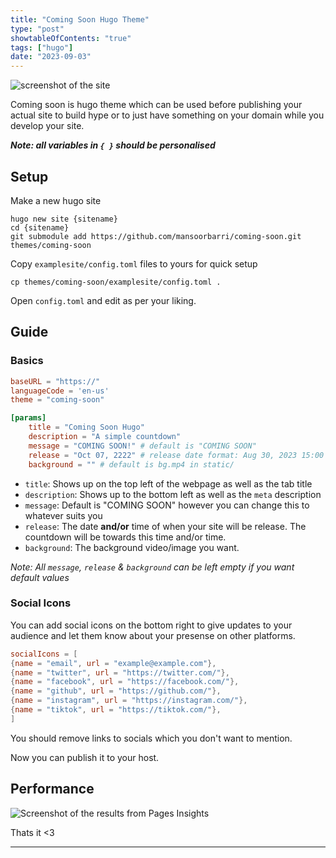 ```yaml
---
title: "Coming Soon Hugo Theme"
type: "post" 
showtableOfContents: "true"
tags: ["hugo"]
date: "2023-09-03"
---
```


![screenshot of the site](/img/downloads/comingsoonhugo/site.png)

Coming soon is hugo theme which can be used before publishing your actual site to build hype or to just have something on your domain while you develop your site.

***Note: all variables in `{ }` should be personalised***

## Setup 
Make a new hugo site
```
hugo new site {sitename}
cd {sitename}
git submodule add https://github.com/mansoorbarri/coming-soon.git themes/coming-soon
```

Copy `examplesite/config.toml` files to yours for quick setup
```
cp themes/coming-soon/examplesite/config.toml . 
```

Open `config.toml` and edit as per your liking. 

## Guide 
### Basics
```toml
baseURL = "https://"
languageCode = 'en-us'
theme = "coming-soon"

[params]
    title = "Coming Soon Hugo" 
    description = "A simple countdown"
    message = "COMING SOON!" # default is "COMING SOON" 
    release = "Oct 07, 2222" # release date format: Aug 30, 2023 15:00
    background = "" # default is bg.mp4 in static/
```

- `title`: Shows up on the top left of the webpage as well as the tab title
- `description`: Shows up to the bottom left as well as the `meta` description 
- `message`: Default is "COMING SOON" however you can change this to whatever suits you
- `release`: The date **and/or** time of when your site will be release. The countdown will be towards this time and/or time. 
- `background`: The background video/image you want.

*Note: All `message`, `release` & `background` can be left empty if you want default values*

### Social Icons
You can add social icons on the bottom right to give updates to your audience and let them know about your presense on other platforms. 
```toml 
socialIcons = [
{name = "email", url = "example@example.com"},      
{name = "twitter", url = "https://twitter.com/"},    
{name = "facebook", url = "https://facebook.com/"},    
{name = "github", url = "https://github.com/"},    
{name = "instagram", url = "https://instagram.com/"},    
{name = "tiktok", url = "https://tiktok.com/"},    
]
```

You should remove links to socials which you don't want to mention. 

Now you can publish it to your host. 

## Performance 
![Screenshot of the results from Pages Insights](/img/downloads/comingsoonhugo/performance.png)

Thats it <3 

---
